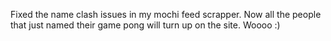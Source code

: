 Fixed the name clash issues in my mochi feed scrapper. Now all the people that just named their game pong will turn up on the site. Woooo :)
